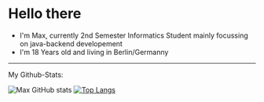 # Hello there
- I'm Max, currently 2nd Semester Informatics Student mainly focussing on java-backend developement
- I'm 18 Years old and living in Berlin/Germanny


---
My Github-Stats:

![Max GitHub stats](https://github-readme-stats.vercel.app/api?username=maxriedel03&show_icons=true&theme=dracula)
[![Top Langs](https://github-readme-stats.vercel.app/api/top-langs/?username=maxriedel03&layout=compact&theme=dracula)](https://github.com/anuraghazra/github-readme-stats)
